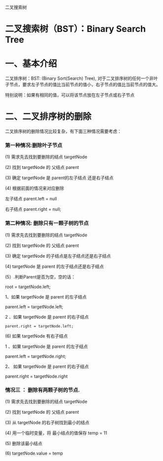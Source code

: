 二叉搜索树	

# 二叉搜索树（BST）：Binary Search Tree

# 一、基本介绍

 二叉排序树：BST: (Binary Sort(Search) Tree), 对于二叉排序树的任何一个非叶子节点，要求左子节点的值比当前节点的值小，右子节点的值比当前节点的值大。

 

特别说明：如果有相同的值，可以将该节点放在左子节点或右子节点

# 二、二叉排序树的删除

 

二叉排序树的删除情况比较复杂，有下面三种情况需要考虑：

### 第一种情况:删除叶子节点 

(1) 需求先去找到要删除的结点 targetNode

(2) 找到 targetNode 的 父结点 parent

(3) 确定 targetNode 是 parent的左子结点 还是右子结点

(4) 根据前面的情况来对应删除

左子结点 parent.left = null

右子结点 parent.right = null;

### 第二种情况: 删除只有一颗子树的节点

(1)   	 需求先去找到要删除的结点 targetNode

(2)	 找到 targetNode 的 父结点 parent

(3)	 确定 targetNode 的子结点是左子结点还是右子结点

(4) 	 targetNode 是 parent 的左子结点还是右子结点

(5）.判断Parent是否为空，空的话：

root = targetNode.left;

 1、如果 targetNode 是 parent 的左子结点

parent.left = targetNode.left;

  2 、如果 targetNode 是 parent 的右子结点

  	parent.right = targetNode.left;

(6) 如果 targetNode 有右子结点

1 、如果 targetNode 是 parent 的左子结点

parent.left = targetNode.right;

2、 如果 targetNode 是 parent 的右子结点

parent.right = targetNode.right

### 情况三 ： 删除有两颗子树的节点.

(1) 需求先去找到要删除的结点 targetNode

(2) 找到 targetNode 的 父结点 parent

(3) 从 targetNode 的右子树找到最小的结点

(4) 用一个临时变量，将 最小结点的值保存 temp = 11

(5) 删除该最小结点

(6) targetNode.value = temp

 